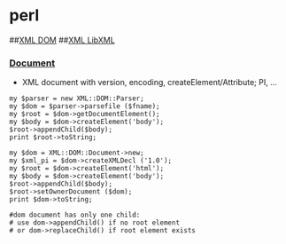 # perl

##[XML DOM](http://www.cgi101.com/modules/XML.dom.html)
##[XML LibXML](http://search.cpan.org/~shlomif/XML-LibXML/LibXML.pod)
### [Document](http://search.cpan.org/dist/XML-LibXML/lib/XML/LibXML/Document.pod)
 - XML document with version, encoding, createElement/Attribute; PI, ...

```
my $parser = new XML::DOM::Parser;
my $dom = $parser->parsefile ($fname); 
my $root = $dom->getDocumentElement();
my $body = $dom->createElement('body');
$root->appendChild($body);
print $root->toString;
```

```
my $dom = XML::DOM::Document->new;
my $xml_pi = $dom->createXMLDecl ('1.0');
my $root = $dom->createElement('html');
my $body = $dom->createElement('body');
$root->appendChild($body);
$root->setOwnerDocument ($dom);
print $dom->toString;

#dom document has only one child:
# use dom->appendChild() if no root element
# or dom->replaceChild() if root element exists
```
